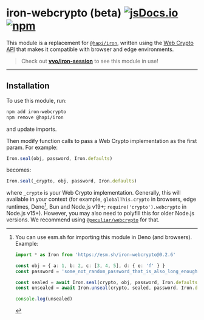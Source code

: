 # iron-webcrypto (beta) [![jsDocs.io](https://img.shields.io/badge/jsDocs.io-reference-blue?style=flat-square)](https://www.jsdocs.io/package/iron-webcrypto) [![npm](https://img.shields.io/npm/dm/iron-webcrypto?style=flat-square)](https://www.npmjs.com/package/iron-webcrypto)

This module is a replacement for [`@hapi/iron`](https://hapi.dev/module/iron/),
written using the
[Web Crypto API](https://developer.mozilla.org/en-US/docs/Web/API/Web_Crypto_API)
that makes it compatible with browser and edge environments.

> Check out [**vvo/iron-session**](https://github.com/vvo/iron-session) to see
> this module in use!

---

## Installation

To use this module, run:

```sh
npm add iron-webcrypto
npm remove @hapi/iron
```

and update imports.

Then modify function calls to pass a Web Crypto implementation as the first
param. For example:

```js
Iron.seal(obj, password, Iron.defaults)
```

becomes:

```js
Iron.seal(_crypto, obj, password, Iron.defaults)
```

where `_crypto` is your Web Crypto implementation. Generally, this will
available in your context (for example, `globalThis.crypto` in browsers, edge
runtimes, Deno[^1], Bun and Node.js v19+; `require('crypto').webcrypto` in
Node.js v15+). However, you may also need to polyfill this for older Node.js
versions. We recommend using
[`@peculiar/webcrypto`](https://www.npmjs.com/package/@peculiar/webcrypto) for
that.

[^1]:
    You can use esm.sh for importing this module in Deno (and browsers).
    Example:

    ```ts
    import * as Iron from 'https://esm.sh/iron-webcrypto@0.2.6'

    const obj = { a: 1, b: 2, c: [3, 4, 5], d: { e: 'f' } }
    const password = 'some_not_random_password_that_is_also_long_enough'

    const sealed = await Iron.seal(crypto, obj, password, Iron.defaults)
    const unsealed = await Iron.unseal(crypto, sealed, password, Iron.defaults)

    console.log(unsealed)
    ```
